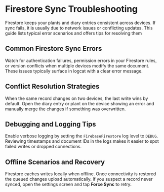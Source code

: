 # Firestore Sync Troubleshooting

Firestore keeps your plants and diary entries consistent across devices. If sync fails, it is
usually due to network issues or conflicting updates. This guide lists typical error scenarios and
offers tips for resolving them

## Common Firestore Sync Errors

Watch for authentication failures, permission errors in your Firestore rules, or version conflicts
when multiple devices modify the same document. These issues typically surface in logcat with a
clear error message.

## Conflict Resolution Strategies

When the same record changes on two devices, the last write wins by default. Open the diary entry or
plant on the device showing an error and manually merge the changes if something was overwritten.

## Debugging and Logging Tips

Enable verbose logging by setting the `FirebaseFirestore` log level to `DEBUG`. Reviewing timestamps
and document IDs in the logs makes it easier to spot failed writes or dropped connections.

## Offline Scenarios and Recovery

Firestore caches writes locally when offline. Once connectivity is restored the queued changes
upload automatically. If you suspect a record never synced, open the settings screen and tap **Force
Sync** to retry.
